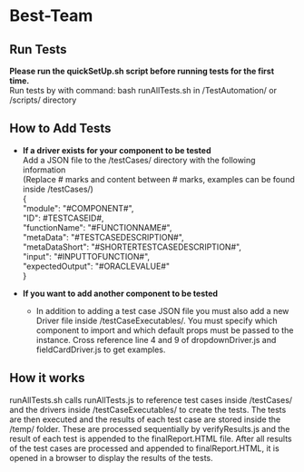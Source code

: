 # Best-Team

##  Run Tests  ##

**Please run the quickSetUp.sh script before running tests for the first time.**  
Run tests by with command: bash runAllTests.sh in /TestAutomation/ or /scripts/ directory

##  How to Add Tests  ##
* **If a driver exists for your component to be tested**  
Add a JSON file to the /testCases/ directory with the following information  
(Replace # marks and content between # marks, examples can be found inside /testCases/)  
{  
"module": "#COMPONENT#",  
"ID": #TESTCASEID#,  
"functionName": "#FUNCTIONNAME#",  
"metaData": "#TESTCASEDESCRIPTION#",  
"metaDataShort": "#SHORTERTESTCASEDESCRIPTION#",  
"input": "#INPUTTOFUNCTION#",  
"expectedOutput": "#ORACLEVALUE#"  
}  

* **If you want to add another component to be tested**
    * In addition to adding a test case JSON file you must also add a new Driver file inside /testCaseExecutables/.
    You must specify which component to import and which default props must be passed to the instance.
    Cross reference line 4 and 9 of dropdownDriver.js and fieldCardDriver.js to get examples.

## How it works ##

runAllTests.sh calls runAllTests.js to reference test cases inside /testCases/ 
and the drivers inside /testCaseExecutables/ to create the tests. The tests are
then executed and the results of each test case are stored inside the /temp/
folder. These are processed sequentially by verifyResults.js and the result
of each test is appended to the finalReport.HTML file. After all results of
the test cases are processed and appended to finalReport.HTML, it is opened
in a browser to display the results of the tests.  